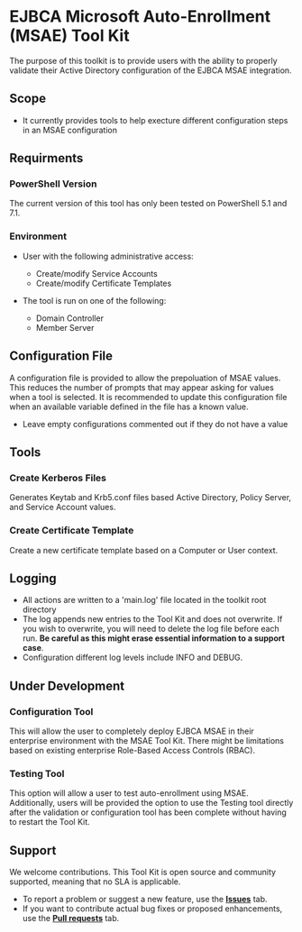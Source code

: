 # EJBCA Microsoft Auto-Enrollment (MSAE) Tool Kit

The purpose of this toolkit is to provide users with the ability to properly validate their Active Directory configuration of the EJBCA MSAE integration.

## Scope

* It currently provides tools to help execture different configuration steps in an MSAE configuration

## Requirments
### PowerShell Version

The current version of this tool has only been tested on PowerShell 5.1 and 7.1.

### Environment

* User with the following administrative access:
  * Create/modify Service Accounts
  * Create/modify Certificate Templates

* The tool is run on one of the following:
  * Domain Controller
  * Member Server

## Configuration File

A configuration file is provided to allow the prepoluation of MSAE values. This reduces the number of prompts that may appear asking for values when a tool is selected. It is recommended to update this configuration file when an available variable defined in the file has a known value.

* Leave empty configurations commented out if they do not have a value

## Tools
### Create Kerberos Files

Generates Keytab and Krb5.conf files based Active Directory, Policy Server, and Service Account values.

### Create Certificate Template

Create a new certificate template based on a Computer or User context.

## Logging

* All actions are written to a 'main.log' file located in the toolkit root directory 
* The log appends new entries to the Tool Kit and does not overwrite. If you wish to overwrite, you will need to delete the log file before each run. **Be careful as this might erase essential information to a support case**.
* Configuration different log levels include INFO and DEBUG.

## Under Development
### Configuration Tool

This will allow the user to completely deploy EJBCA MSAE in their enterprise environment with the MSAE Tool Kit. There might be limitations based on existing enterprise Role-Based Access Controls (RBAC).

### Testing Tool

This option will allow a user to test auto-enrollment using MSAE. Additionally, users will be provided the option to use the Testing tool directly after the validation or configuration tool has been complete without having to restart the Tool Kit. 

## Support

We welcome contributions. This Tool Kit is open source and community supported, meaning that no SLA is applicable. 

* To report a problem or suggest a new feature, use the **[Issues](../../issues)** tab. 
* If you want to contribute actual bug fixes or proposed enhancements, use the **[Pull requests](../../pulls)** tab.
